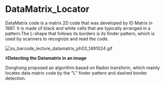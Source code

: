 # DataMatrix_Locator 
DataMatrix code is a matrix 2D code that was developed by ID Matrix in 1987. It is made of black and white cells that are typically arranged in a pattern.The L-shape that follows its borders is its finder pattern, which is used by scanners to recognize and read the code.

![ss_barcode_lecture_datamatrix_ph03_1491024 gif](https://user-images.githubusercontent.com/45886202/137495448-cbc5ef68-966e-4ece-92bd-c6a0f21a89e3.jpeg)

#**Detecting the Datamatrix in an image**


Donghong proposed an algorithm based on Radon transform, which mainly locates data matrix code by the “L” finder pattern and dashed border detection. 
